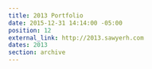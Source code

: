 ```yaml
---
title: 2013 Portfolio
date: 2015-12-31 14:14:00 -05:00
position: 12
external_link: http://2013.sawyerh.com
dates: 2013
section: archive
---
```


